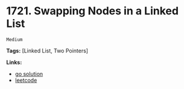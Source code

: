 
# 1721. Swapping Nodes in a Linked List

    Medium

**Tags:** [Linked List, Two Pointers]

**Links:**

- [go solution](./1721-swapping-nodes-in-a-linked-list.go)
- [leetcode](https://leetcode.com/problems/swapping-nodes-in-a-linked-list/)


